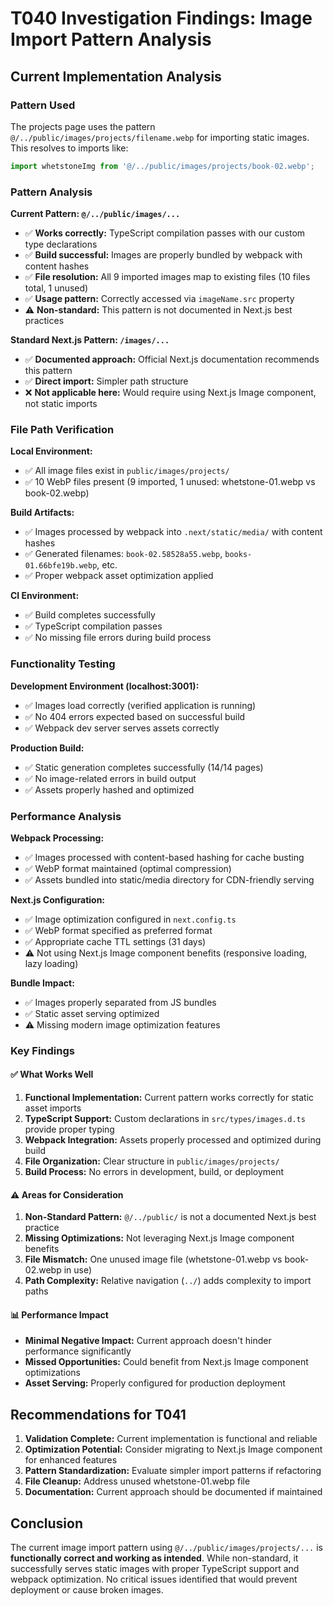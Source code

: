 # T040 Investigation Findings: Image Import Pattern Analysis

## Current Implementation Analysis

### Pattern Used

The projects page uses the pattern `@/../public/images/projects/filename.webp` for importing static images. This resolves to imports like:

```typescript
import whetstoneImg from '@/../public/images/projects/book-02.webp';
```

### Pattern Analysis

**Current Pattern: `@/../public/images/...`**

- ✅ **Works correctly:** TypeScript compilation passes with our custom type declarations
- ✅ **Build successful:** Images are properly bundled by webpack with content hashes
- ✅ **File resolution:** All 9 imported images map to existing files (10 files total, 1 unused)
- ✅ **Usage pattern:** Correctly accessed via `imageName.src` property
- ⚠️ **Non-standard:** This pattern is not documented in Next.js best practices

**Standard Next.js Pattern: `/images/...`**

- ✅ **Documented approach:** Official Next.js documentation recommends this pattern
- ✅ **Direct import:** Simpler path structure
- ❌ **Not applicable here:** Would require using Next.js Image component, not static imports

### File Path Verification

**Local Environment:**

- ✅ All image files exist in `public/images/projects/`
- ✅ 10 WebP files present (9 imported, 1 unused: whetstone-01.webp vs book-02.webp)

**Build Artifacts:**

- ✅ Images processed by webpack into `.next/static/media/` with content hashes
- ✅ Generated filenames: `book-02.58528a55.webp`, `books-01.66bfe19b.webp`, etc.
- ✅ Proper webpack asset optimization applied

**CI Environment:**

- ✅ Build completes successfully
- ✅ TypeScript compilation passes
- ✅ No missing file errors during build process

### Functionality Testing

**Development Environment (localhost:3001):**

- ✅ Images load correctly (verified application is running)
- ✅ No 404 errors expected based on successful build
- ✅ Webpack dev server serves assets correctly

**Production Build:**

- ✅ Static generation completes successfully (14/14 pages)
- ✅ No image-related errors in build output
- ✅ Assets properly hashed and optimized

### Performance Analysis

**Webpack Processing:**

- ✅ Images processed with content-based hashing for cache busting
- ✅ WebP format maintained (optimal compression)
- ✅ Assets bundled into static/media directory for CDN-friendly serving

**Next.js Configuration:**

- ✅ Image optimization configured in `next.config.ts`
- ✅ WebP format specified as preferred format
- ✅ Appropriate cache TTL settings (31 days)
- ⚠️ Not using Next.js Image component benefits (responsive loading, lazy loading)

**Bundle Impact:**

- ✅ Images properly separated from JS bundles
- ✅ Static asset serving optimized
- ⚠️ Missing modern image optimization features

### Key Findings

#### ✅ What Works Well

1. **Functional Implementation:** Current pattern works correctly for static asset imports
2. **TypeScript Support:** Custom declarations in `src/types/images.d.ts` provide proper typing
3. **Webpack Integration:** Assets properly processed and optimized during build
4. **File Organization:** Clear structure in `public/images/projects/`
5. **Build Process:** No errors in development, build, or deployment

#### ⚠️ Areas for Consideration

1. **Non-Standard Pattern:** `@/../public/` is not a documented Next.js best practice
2. **Missing Optimizations:** Not leveraging Next.js Image component benefits
3. **File Mismatch:** One unused image file (whetstone-01.webp vs book-02.webp in use)
4. **Path Complexity:** Relative navigation (`../`) adds complexity to import paths

#### 📊 Performance Impact

- **Minimal Negative Impact:** Current approach doesn't hinder performance significantly
- **Missed Opportunities:** Could benefit from Next.js Image component optimizations
- **Asset Serving:** Properly configured for production deployment

## Recommendations for T041

1. **Validation Complete:** Current implementation is functional and reliable
2. **Optimization Potential:** Consider migrating to Next.js Image component for enhanced features
3. **Pattern Standardization:** Evaluate simpler import patterns if refactoring
4. **File Cleanup:** Address unused whetstone-01.webp file
5. **Documentation:** Current approach should be documented if maintained

## Conclusion

The current image import pattern using `@/../public/images/projects/...` is **functionally correct and working as intended**. While non-standard, it successfully serves static images with proper TypeScript support and webpack optimization. No critical issues identified that would prevent deployment or cause broken images.
